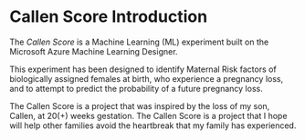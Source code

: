 # Callen Score Introduction
The _Callen Score_ is a Machine Learning (ML) experiment built on the Microsoft Azure Machine Learning Designer.

This experiment has been designed to identify Maternal Risk factors of biologically assigned females at birth, who experience a pregnancy loss, and to attempt to predict the probability of a future pregnancy loss.

The Callen Score is a project that was inspired by the loss of my son, Callen, at 20(+) weeks gestation. The Callen Score is a project that I hope will help other families avoid the heartbreak that my family has experienced.

